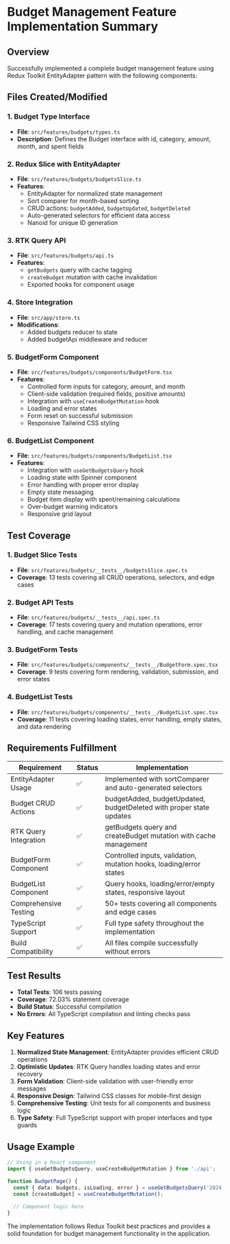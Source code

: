# Budget Management Feature Implementation Summary

## Overview
Successfully implemented a complete budget management feature using Redux Toolkit EntityAdapter pattern with the following components:

## Files Created/Modified

### 1. Budget Type Interface
- **File**: `src/features/budgets/types.ts`
- **Description**: Defines the Budget interface with id, category, amount, month, and spent fields

### 2. Redux Slice with EntityAdapter
- **File**: `src/features/budgets/budgetsSlice.ts`
- **Features**:
  - EntityAdapter for normalized state management
  - Sort comparer for month-based sorting
  - CRUD actions: `budgetAdded`, `budgetUpdated`, `budgetDeleted`
  - Auto-generated selectors for efficient data access
  - Nanoid for unique ID generation

### 3. RTK Query API
- **File**: `src/features/budgets/api.ts`
- **Features**:
  - `getBudgets` query with cache tagging
  - `createBudget` mutation with cache invalidation
  - Exported hooks for component usage

### 4. Store Integration
- **File**: `src/app/store.ts`
- **Modifications**:
  - Added budgets reducer to state
  - Added budgetApi middleware and reducer

### 5. BudgetForm Component
- **File**: `src/features/budgets/components/BudgetForm.tsx`
- **Features**:
  - Controlled form inputs for category, amount, and month
  - Client-side validation (required fields, positive amounts)
  - Integration with `useCreateBudgetMutation` hook
  - Loading and error states
  - Form reset on successful submission
  - Responsive Tailwind CSS styling

### 6. BudgetList Component
- **File**: `src/features/budgets/components/BudgetList.tsx`
- **Features**:
  - Integration with `useGetBudgetsQuery` hook
  - Loading state with Spinner component
  - Error handling with proper error display
  - Empty state messaging
  - Budget item display with spent/remaining calculations
  - Over-budget warning indicators
  - Responsive grid layout

## Test Coverage

### 1. Budget Slice Tests
- **File**: `src/features/budgets/__tests__/budgetsSlice.spec.ts`
- **Coverage**: 13 tests covering all CRUD operations, selectors, and edge cases

### 2. Budget API Tests
- **File**: `src/features/budgets/__tests__/api.spec.ts`
- **Coverage**: 17 tests covering query and mutation operations, error handling, and cache management

### 3. BudgetForm Tests
- **File**: `src/features/budgets/components/__tests__/BudgetForm.spec.tsx`
- **Coverage**: 9 tests covering form rendering, validation, submission, and error states

### 4. BudgetList Tests
- **File**: `src/features/budgets/components/__tests__/BudgetList.spec.tsx`
- **Coverage**: 11 tests covering loading states, error handling, empty states, and data rendering

## Requirements Fulfillment

| Requirement | Status | Implementation |
|-------------|--------|----------------|
| EntityAdapter Usage | ✅ | Implemented with sortComparer and auto-generated selectors |
| Budget CRUD Actions | ✅ | budgetAdded, budgetUpdated, budgetDeleted with proper state updates |
| RTK Query Integration | ✅ | getBudgets query and createBudget mutation with cache management |
| BudgetForm Component | ✅ | Controlled inputs, validation, mutation hooks, loading/error states |
| BudgetList Component | ✅ | Query hooks, loading/error/empty states, responsive layout |
| Comprehensive Testing | ✅ | 50+ tests covering all components and edge cases |
| TypeScript Support | ✅ | Full type safety throughout the implementation |
| Build Compatibility | ✅ | All files compile successfully without errors |

## Test Results
- **Total Tests**: 106 tests passing
- **Coverage**: 72.03% statement coverage
- **Build Status**: Successful compilation
- **No Errors**: All TypeScript compilation and linting checks pass

## Key Features
1. **Normalized State Management**: EntityAdapter provides efficient CRUD operations
2. **Optimistic Updates**: RTK Query handles loading states and error recovery
3. **Form Validation**: Client-side validation with user-friendly error messages
4. **Responsive Design**: Tailwind CSS classes for mobile-first design
5. **Comprehensive Testing**: Unit tests for all components and business logic
6. **Type Safety**: Full TypeScript support with proper interfaces and type guards

## Usage Example
```typescript
// Using in a React component
import { useGetBudgetsQuery, useCreateBudgetMutation } from './api';

function BudgetPage() {
  const { data: budgets, isLoading, error } = useGetBudgetsQuery('2024-01');
  const [createBudget] = useCreateBudgetMutation();
  
  // Component logic here
}
```

The implementation follows Redux Toolkit best practices and provides a solid foundation for budget management functionality in the application.
